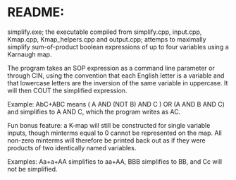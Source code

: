 # README:

simplify.exe; the executable compiled from simplify.cpp, input.cpp, Kmap.cpp, Kmap_helpers.cpp and output.cpp; attemps to maximally simplify sum-of-product 
boolean expressions of up to four variables using a Karnaugh map.

The program takes an SOP expression as a command line parameter or through CIN, using the convention that each English letter is a variable and that lowercase 
letters are the inversion of the same variable in uppercase. It will then COUT the simplified expression.

Example: AbC+ABC means ( A AND (NOT B) AND C ) OR (A AND B AND C) and simplifies to A AND C, which the program writes as AC.

Fun bonus feature: a K-map will still be constructed for single variable inputs, though minterms equal to 0 cannot be represented on the map. All non-zero
minterms will therefore be printed back out as if they were products of two identically named variables.

Examples: Aa+a+AA simplifies to aa+AA, BBB simplifies to BB, and Cc will not be simplified.
